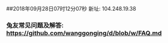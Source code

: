 ##2018年09月28日07时12分07秒 新址: 104.248.19.38
### 兔友常见问题及解答: https://github.com/wanggonging/d/blob/w/FAQ.md
